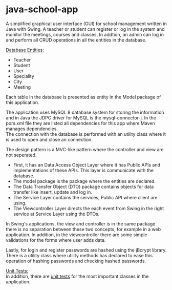 # java-school-app

A simplified graphical user interface (GUI) for school management written in Java with Swing. A teacher or student can register or log in the system and
monitor the meetings, courses and classes. In addtion, an admin can log in and perform all CRUD operations in all the entities in the database.

<ins>Database Entities:</ins><br>
* Teacher
* Student
* User
* Speciality
* City
* Meeting


Each table in the database is presented as entity in the Model package of this application.


The application uses MySQL 8 database system for storing the information and in Java the JDPC driver for MySQL is the mysql-connector-j. In the pom.xml file they are listed all dependencies for this app where Maven manages dependencies.<br>
The connection with the database is performed with an utility class where it is used to open and close an connection.

The design pattern is a MVC-like pattern where the controller and view are not seperated.
* First, it has an Data Access Object Layer where it has Public APIs and implementations of these APIs. This layer is communicate with the database.
* The model package is the package where the entities are declared.
* The Data Transfer Object (DTO) package contains objects for data transfer like insert, update and log in.
* The Service Layer contains the services, Public API where client are using.
* The Viewcontroller Layer directs the each event from Swing in the right service at Service Layer using the DTOs.

In Swing's applications, the view and controller is in the same package there is no separation between these two concepts, for example
in a web application.
In addition, in the viewcontroller there are some simple validations for the forms where user adds data.

Lastly, for login and register passwords are hashed using the jBcrypt library. There is a utility class where utility methods has declared to ease this operation
of hashing passwords and checking hashed passwords.

<ins>Unit Tests:</ins><br>
In addition, there are [unit tests](src/test) for the most important classes in the application.
